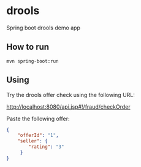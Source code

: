 drools
======

Spring boot drools demo app

## How to run

```
mvn spring-boot:run 
```

## Using

Try the drools offer check using the following URL:

[http://localhost:8080/api.jsp#!/fraud/checkOrder](http://localhost:8080/api.jsp#!/fraud/checkOrder)

Paste the following offer:

```json
{
    "offerId": "1",
    "seller": {
        "rating": "3"
     }
}
```